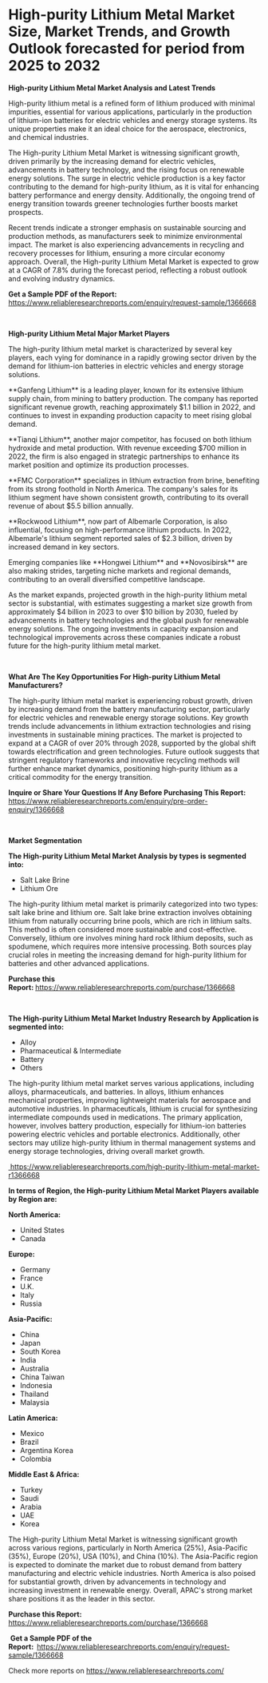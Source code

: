 <p><h1>High-purity Lithium Metal Market Size, Market Trends, and Growth Outlook forecasted for period from 2025 to 2032</h1></p><p><strong>High-purity Lithium Metal Market Analysis and Latest Trends</strong></p>
<p><p>High-purity lithium metal is a refined form of lithium produced with minimal impurities, essential for various applications, particularly in the production of lithium-ion batteries for electric vehicles and energy storage systems. Its unique properties make it an ideal choice for the aerospace, electronics, and chemical industries. </p><p>The High-purity Lithium Metal Market is witnessing significant growth, driven primarily by the increasing demand for electric vehicles, advancements in battery technology, and the rising focus on renewable energy solutions. The surge in electric vehicle production is a key factor contributing to the demand for high-purity lithium, as it is vital for enhancing battery performance and energy density. Additionally, the ongoing trend of energy transition towards greener technologies further boosts market prospects. </p><p>Recent trends indicate a stronger emphasis on sustainable sourcing and production methods, as manufacturers seek to minimize environmental impact. The market is also experiencing advancements in recycling and recovery processes for lithium, ensuring a more circular economy approach. Overall, the High-purity Lithium Metal Market is expected to grow at a CAGR of 7.8% during the forecast period, reflecting a robust outlook and evolving industry dynamics.</p></p>
<p><strong>Get a Sample PDF of the Report:&nbsp;</strong> <a href="https://www.reliableresearchreports.com/enquiry/request-sample/1366668?utm_campaign=2192&utm_medium=2&utm_source=Github&utm_content=ia&utm_term=22032025&utm_id=high-purity-lithium-metal">https://www.reliableresearchreports.com/enquiry/request-sample/1366668</a></p>
<p>&nbsp;</p>
<p><strong>High-purity Lithium Metal Major Market Players</strong></p>
<p><p>The high-purity lithium metal market is characterized by several key players, each vying for dominance in a rapidly growing sector driven by the demand for lithium-ion batteries in electric vehicles and energy storage solutions.</p><p>**Ganfeng Lithium** is a leading player, known for its extensive lithium supply chain, from mining to battery production. The company has reported significant revenue growth, reaching approximately $1.1 billion in 2022, and continues to invest in expanding production capacity to meet rising global demand.</p><p>**Tianqi Lithium**, another major competitor, has focused on both lithium hydroxide and metal production. With revenue exceeding $700 million in 2022, the firm is also engaged in strategic partnerships to enhance its market position and optimize its production processes.</p><p>**FMC Corporation** specializes in lithium extraction from brine, benefiting from its strong foothold in North America. The company's sales for its lithium segment have shown consistent growth, contributing to its overall revenue of about $5.5 billion annually.</p><p>**Rockwood Lithium**, now part of Albemarle Corporation, is also influential, focusing on high-performance lithium products. In 2022, Albemarle's lithium segment reported sales of $2.3 billion, driven by increased demand in key sectors.</p><p>Emerging companies like **Hongwei Lithium** and **Novosibirsk** are also making strides, targeting niche markets and regional demands, contributing to an overall diversified competitive landscape.</p><p>As the market expands, projected growth in the high-purity lithium metal sector is substantial, with estimates suggesting a market size growth from approximately $4 billion in 2023 to over $10 billion by 2030, fueled by advancements in battery technologies and the global push for renewable energy solutions. The ongoing investments in capacity expansion and technological improvements across these companies indicate a robust future for the high-purity lithium metal market.</p></p>
<p>&nbsp;</p>
<p><strong>What Are The Key Opportunities For High-purity Lithium Metal Manufacturers?</strong></p>
<p><p>The high-purity lithium metal market is experiencing robust growth, driven by increasing demand from the battery manufacturing sector, particularly for electric vehicles and renewable energy storage solutions. Key growth trends include advancements in lithium extraction technologies and rising investments in sustainable mining practices. The market is projected to expand at a CAGR of over 20% through 2028, supported by the global shift towards electrification and green technologies. Future outlook suggests that stringent regulatory frameworks and innovative recycling methods will further enhance market dynamics, positioning high-purity lithium as a critical commodity for the energy transition.</p></p>
<p><strong>Inquire or Share Your Questions If Any Before Purchasing This Report:</strong> <a href="https://www.reliableresearchreports.com/enquiry/pre-order-enquiry/1366668?utm_campaign=2192&utm_medium=2&utm_source=Github&utm_content=ia&utm_term=22032025&utm_id=high-purity-lithium-metal">https://www.reliableresearchreports.com/enquiry/pre-order-enquiry/1366668</a></p>
<p>&nbsp;</p>
<p><strong>Market Segmentation</strong></p>
<p><strong>The High-purity Lithium Metal Market Analysis by types is segmented into:</strong></p>
<p><ul><li>Salt Lake Brine</li><li>Lithium Ore</li></ul></p>
<p><p>The high-purity lithium metal market is primarily categorized into two types: salt lake brine and lithium ore. Salt lake brine extraction involves obtaining lithium from naturally occurring brine pools, which are rich in lithium salts. This method is often considered more sustainable and cost-effective. Conversely, lithium ore involves mining hard rock lithium deposits, such as spodumene, which requires more intensive processing. Both sources play crucial roles in meeting the increasing demand for high-purity lithium for batteries and other advanced applications.</p></p>
<p><strong>Purchase this Report:&nbsp;</strong><a href="https://www.reliableresearchreports.com/purchase/1366668?utm_campaign=2192&utm_medium=2&utm_source=Github&utm_content=ia&utm_term=22032025&utm_id=high-purity-lithium-metal">https://www.reliableresearchreports.com/purchase/1366668</a></p>
<p>&nbsp;</p>
<p><strong>The High-purity Lithium Metal Market Industry Research by Application is segmented into:</strong></p>
<p><ul><li>Alloy</li><li>Pharmaceutical & Intermediate</li><li>Battery</li><li>Others</li></ul></p>
<p><p>The high-purity lithium metal market serves various applications, including alloys, pharmaceuticals, and batteries. In alloys, lithium enhances mechanical properties, improving lightweight materials for aerospace and automotive industries. In pharmaceuticals, lithium is crucial for synthesizing intermediate compounds used in medications. The primary application, however, involves battery production, especially for lithium-ion batteries powering electric vehicles and portable electronics. Additionally, other sectors may utilize high-purity lithium in thermal management systems and energy storage technologies, driving overall market growth.</p></p>
<p><a href="https://www.reliableresearchreports.com/high-purity-lithium-metal-market-r1366668?utm_campaign=2192&utm_medium=2&utm_source=Github&utm_content=ia&utm_term=22032025&utm_id=high-purity-lithium-metal">&nbsp;https://www.reliableresearchreports.com/high-purity-lithium-metal-market-r1366668</a></p>
<p><strong>In terms of Region, the High-purity Lithium Metal Market Players available by Region are:</strong></p>
<p>
    <p> <strong> North America: </strong>
        <ul>
            <li>United States</li>
            <li>Canada</li>
        </ul>
        </p> 
    <p> <strong> Europe: </strong>
        <ul>
            <li>Germany</li>
            <li>France</li>
            <li>U.K.</li>
            <li>Italy</li>
            <li>Russia</li>
        </ul>
        </p> 
    <p> <strong> Asia-Pacific: </strong>
        <ul>
            <li>China</li>
            <li>Japan</li>
            <li>South Korea</li>
            <li>India</li>
            <li>Australia</li>
            <li>China Taiwan</li>
            <li>Indonesia</li>
            <li>Thailand</li>
            <li>Malaysia</li>
        </ul>
        </p> 
    <p> <strong> Latin America: </strong>
        <ul>
            <li>Mexico</li>
            <li>Brazil</li>
            <li>Argentina Korea</li>
            <li>Colombia</li>
        </ul>
        </p> 
    <p> <strong> Middle East & Africa: </strong>
        <ul>
            <li>Turkey</li>
            <li>Saudi</li>
            <li>Arabia</li>
            <li>UAE</li>
            <li>Korea</li>
        </ul>
    </p>
    </p>
<p><p>The High-purity Lithium Metal Market is witnessing significant growth across various regions, particularly in North America (25%), Asia-Pacific (35%), Europe (20%), USA (10%), and China (10%). The Asia-Pacific region is expected to dominate the market due to robust demand from battery manufacturing and electric vehicle industries. North America is also poised for substantial growth, driven by advancements in technology and increasing investment in renewable energy. Overall, APAC's strong market share positions it as the leader in this sector.</p></p>
<p><strong>Purchase this Report: </strong><a href="https://www.reliableresearchreports.com/purchase/1366668?utm_campaign=2192&utm_medium=2&utm_source=Github&utm_content=ia&utm_term=22032025&utm_id=high-purity-lithium-metal">https://www.reliableresearchreports.com/purchase/1366668</a></p>
<p>&nbsp;<strong>Get a Sample PDF of the Report:&nbsp;&nbsp;</strong><a href="https://www.reliableresearchreports.com/enquiry/request-sample/1366668?utm_campaign=2192&utm_medium=2&utm_source=Github&utm_content=ia&utm_term=22032025&utm_id=high-purity-lithium-metal">https://www.reliableresearchreports.com/enquiry/request-sample/1366668</a></p>
<p><strong></strong></p>
<p>Check more reports on <a href="https://www.reliableresearchreports.com/?utm_campaign=2192&utm_medium=2&utm_source=Github&utm_content=ia&utm_term=22032025&utm_id=high-purity-lithium-metal">https://www.reliableresearchreports.com/</a></p>